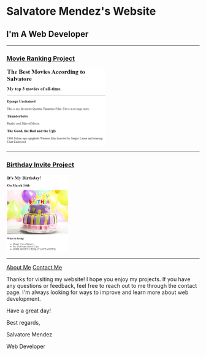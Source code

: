 <!DOCTYPE html>
<html lang="en">

<head>
  <meta charset="UTF-8">
  <meta name="viewport" content="width=device-width, initial-scale=1.0">
  <title>Salvatore's Portfolio</title>
</head>

<body>
  <h1>Salvatore Mendez's Website </h1>
  <h2>I'm A Web Developer</h2>
  <hr />
  <h3><a href="./public/movie-ranking.html">Movie Ranking Project</a></h3>
  <img src="./assets/images/movie-ranking.png" height="200" alt="movie ranking project preview"/>
  <hr/>
  <h3><a href="./public/birthday-invite.html">Birthday Invite Project</a></h3>
  <img src="./assets/images/birthday-invite.png" height="200" alt="birthday invite project preview"/>
  <hr />

  <a href="./public/about.html">About Me</a>
  <a href="./public/contact.html">Contact Me</a>

<p>
  Thanks for visiting my website! 
  I hope you enjoy my projects. 
  If you have any questions or feedback, 
  feel free to reach out to me through the contact page. 
  I'm always looking for ways to improve and learn more about 
  web development.
</p>

  <p>Have a great day!</p>  
  <p>Best regards,</p>
  <p>Salvatore Mendez</p>
  <p>Web Developer</p>
  
</body>

</html>
